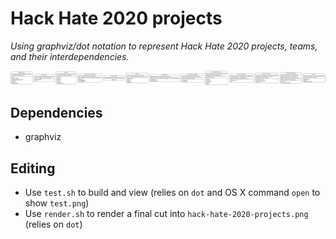 # Hack Hate 2020 projects

_Using graphviz/dot notation to represent Hack Hate 2020 projects, teams, and their interdependencies._

![latest test](test.png)

## Dependencies

* graphviz

## Editing

* Use `test.sh` to build and view (relies on `dot` and OS X command `open` to show `test.png`)
* Use `render.sh` to render a final cut into `hack-hate-2020-projects.png` (relies on `dot`)
